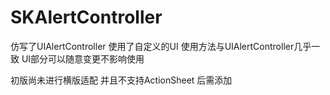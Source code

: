 # SKAlertController
仿写了UIAlertController   使用了自定义的UI  使用方法与UIAlertController几乎一致    UI部分可以随意变更不影响使用

初版尚未进行横版适配   并且不支持ActionSheet   后需添加
